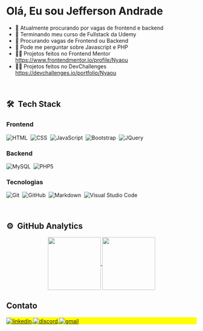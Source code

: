<h1 align="left">Olá, Eu sou Jefferson Andrade</h1>

- 🔭 Atualmente procurando por vagas de frontend e backend
- 🌱 Terminando meu curso de Fullstack da Udemy
- 👯 Procurando vagas de Frontend ou Backend
- 💬 Pode me perguntar sobre Javascript e PHP
- 👨‍💻 Projetos feitos no Frontend Mentor https://www.frontendmentor.io/profile/Nyaou
- 👨‍💻 Projetos feitos no DevChallenges https://devchallenges.io/portfolio/Nyaou

<br/>

## 🛠 &nbsp;Tech Stack

### Frontend

![HTML](https://img.shields.io/badge/-HTML-FFF?style=plastic&logo=HTML5)&nbsp;
![CSS](https://img.shields.io/badge/-CSS-FFF?style=plastic&logo=CSS3&logoColor=1572B6)&nbsp;
![JavaScript](https://img.shields.io/badge/-JavaScript-FFF?style=plastic&logo=javascript)&nbsp;
![Bootstrap](https://img.shields.io/badge/-Bootstrap-FFF?style=plastic&logo=bootstrap)&nbsp; 
![JQuery](https://img.shields.io/badge/jquery-FFF?style=plastic&logo=jquery)&nbsp;

### Backend
![MySQL](https://img.shields.io/badge/MySQL-FFF?style=plastic&logo=MySQL)&nbsp;
![PHP5](https://img.shields.io/badge/-PHP5-FFF?style=plastic&logo=php)&nbsp;

### Tecnologias
![Git](https://img.shields.io/badge/-Git-FFF?style=plastic&logo=git)&nbsp;
![GitHub](https://img.shields.io/badge/-GitHub-FFF?style=plastic&logo=github)&nbsp;
![Markdown](https://img.shields.io/badge/-Markdown-FFF?style=plastic&logo=markdown)&nbsp;
![Visual Studio Code](https://img.shields.io/badge/-Visual%20Studio%20Code-FFF?style=plastic&logo=visual-studio-code&logoColor=007ACC)&nbsp;

<br/>

## ⚙️ &nbsp;GitHub Analytics

<div align="center">
  <a href="https://https://github.com/Nyaou">
  <img align='center' height="140em" src="https://github-readme-stats.vercel.app/api?username=Nyaou&show_icons=true&theme=tokyonight&include_all_commits=true&count_private=true"/>
  <img align='center' height="140em" src="https://github-readme-stats.vercel.app/api/top-langs/?username=Nyaou&layout=compact&langs_count=7&theme=tokyonight"/>
  </a>
</div>

## Contato

<p align="left" style="background:yellow">
<a href="https://www.linkedin.com/in/jefferson-andrade-080221223/" target="_blank">
  <img align="center" src="https://img.shields.io/badge/-Jefferson%20Andrade-05122A?style=flat&logo=linkedin" alt="linkedin"/>  
</a>
<a href="#" target="_blank">
  <img align="center" src="https://img.shields.io/badge/-Nyaou9613-05122A?style=flat&logo=discord" alt="discord"/>  
</a>
<a href="#" target="_blank">
  <img align="center" src="https://img.shields.io/badge/-kusanagitakeru328749@gmail.com-05122A?style=flat&logo=gmail" alt="gmail"/>  
</a>
</p>
